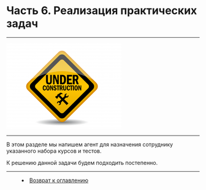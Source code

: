 # Часть 6. Реализация практических задач
***

![](underconstruction.png) 


***

В этом разделе мы напишем агент для назначения сотруднику указанного набора курсов и тестов. 

К решению данной задачи будем подходить постепенно.


***

<dd><li> <a href="README.md"> Возврат к оглавлению</a></dd>
 
